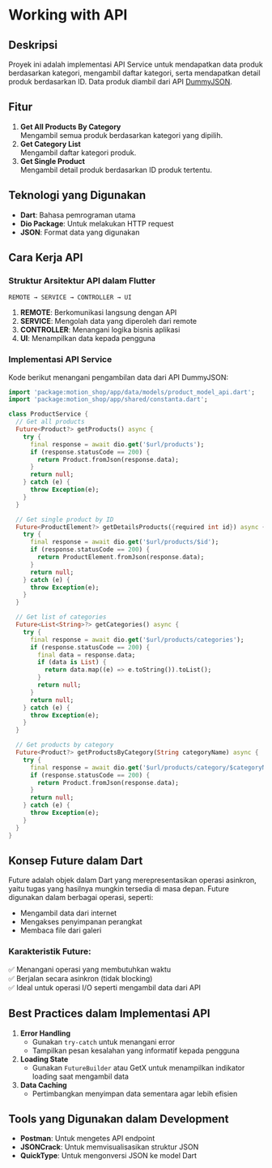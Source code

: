 # Working with API

## Deskripsi
Proyek ini adalah implementasi API Service untuk mendapatkan data produk berdasarkan kategori, mengambil daftar kategori, serta mendapatkan detail produk berdasarkan ID. Data produk diambil dari API [DummyJSON](https://dummyjson.com/docs/products).

## Fitur
1. **Get All Products By Category**  
   Mengambil semua produk berdasarkan kategori yang dipilih.
2. **Get Category List**  
   Mengambil daftar kategori produk.
3. **Get Single Product**  
   Mengambil detail produk berdasarkan ID produk tertentu.

## Teknologi yang Digunakan
- **Dart**: Bahasa pemrograman utama
- **Dio Package**: Untuk melakukan HTTP request
- **JSON**: Format data yang digunakan

## Cara Kerja API
### Struktur Arsitektur API dalam Flutter
```
REMOTE → SERVICE → CONTROLLER → UI
```
1. **REMOTE**: Berkomunikasi langsung dengan API
2. **SERVICE**: Mengolah data yang diperoleh dari remote
3. **CONTROLLER**: Menangani logika bisnis aplikasi
4. **UI**: Menampilkan data kepada pengguna

### Implementasi API Service
Kode berikut menangani pengambilan data dari API DummyJSON:

```dart
import 'package:motion_shop/app/data/models/product_model_api.dart';
import 'package:motion_shop/app/shared/constanta.dart';

class ProductService {
  // Get all products
  Future<Product?> getProducts() async {
    try {
      final response = await dio.get('$url/products');
      if (response.statusCode == 200) {
        return Product.fromJson(response.data);
      }
      return null;
    } catch (e) {
      throw Exception(e);
    }
  }

  // Get single product by ID
  Future<ProductElement?> getDetailsProducts({required int id}) async {
    try {
      final response = await dio.get('$url/products/$id');
      if (response.statusCode == 200) {
        return ProductElement.fromJson(response.data);
      }
      return null;
    } catch (e) {
      throw Exception(e);
    }
  }

  // Get list of categories
  Future<List<String>?> getCategories() async {
    try {
      final response = await dio.get('$url/products/categories');
      if (response.statusCode == 200) {
        final data = response.data;
        if (data is List) {
          return data.map((e) => e.toString()).toList();
        }
        return null;
      }
      return null;
    } catch (e) {
      throw Exception(e);
    }
  }

  // Get products by category
  Future<Product?> getProductsByCategory(String categoryName) async {
    try {
      final response = await dio.get('$url/products/category/$categoryName');
      if (response.statusCode == 200) {
        return Product.fromJson(response.data);
      }
      return null;
    } catch (e) {
      throw Exception(e);
    }
  }
}
```

## Konsep Future dalam Dart
Future adalah objek dalam Dart yang merepresentasikan operasi asinkron, yaitu tugas yang hasilnya mungkin tersedia di masa depan. Future digunakan dalam berbagai operasi, seperti:
- Mengambil data dari internet
- Mengakses penyimpanan perangkat
- Membaca file dari galeri

### Karakteristik Future:
✅ Menangani operasi yang membutuhkan waktu  
✅ Berjalan secara asinkron (tidak blocking)  
✅ Ideal untuk operasi I/O seperti mengambil data dari API  

## Best Practices dalam Implementasi API
1. **Error Handling**  
   - Gunakan `try-catch` untuk menangani error
   - Tampilkan pesan kesalahan yang informatif kepada pengguna
2. **Loading State**  
   - Gunakan `FutureBuilder` atau GetX untuk menampilkan indikator loading saat mengambil data
3. **Data Caching**  
   - Pertimbangkan menyimpan data sementara agar lebih efisien

## Tools yang Digunakan dalam Development
- **Postman**: Untuk mengetes API endpoint
- **JSONCrack**: Untuk memvisualisasikan struktur JSON
- **QuickType**: Untuk mengonversi JSON ke model Dart
